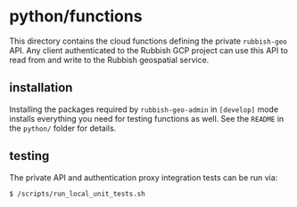 # python/functions

This directory contains the cloud functions defining the private `rubbish-geo` API. Any client authenticated to the Rubbish GCP project can use this API to read from and write to the Rubbish geospatial service.

## installation

Installing the packages required by `rubbish-geo-admin` in `[develop]` mode installs everything you need for testing functions as well. See the `README` in the `python/` folder for details.

## testing

The private API and authentication proxy integration tests can be run via:

```bash
$ /scripts/run_local_unit_tests.sh
```
